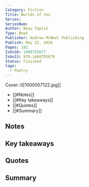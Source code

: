 ```yaml
---
Category: Fiction
Title: Worlds of You
Series: 
SeriesNum: 
Author: Beau Taplin
Type: Book
Publisher: Andrew McNeel Publishing
Publish: May 22, 2018
Pages: 192
Isbn10: 1460755677
Isbn13: 978-1460755679
Status: Finished
tags:
  - Poetry
---
```




Cover::![[1000057122.jpg]]

- [[#Notes]]
- [[#Key takeaways]]
- [[#Quotes]]
- [[#Summary]]

## Notes

## Key takeaways

## Quotes

## Summary